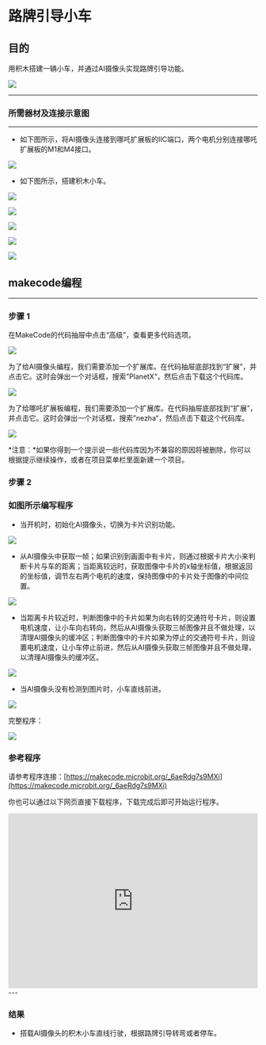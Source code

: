 # 路牌引导小车

## 目的
用积木搭建一辆小车，并通过AI摄像头实现路牌引导功能。

![](./images/05035_01.png)



---

### 所需器材及连接示意图
---

- 如下图所示，将AI摄像头连接到哪吒扩展板的IIC端口，两个电机分别连接哪吒扩展板的M1和M4接口。


![](./images/05035_09_01.png)

- 如下图所示，搭建积木小车。

![](./images/05035_07_01.png)

![](./images/05035_09_02.png)

![](./images/05035_09_03.png)

![](./images/05035_09_04.png)

![](./images/05035_09_05.png)







## makecode编程
---

### 步骤 1
在MakeCode的代码抽屉中点击“高级”，查看更多代码选项。

![](./images/05001_04.png)

为了给AI摄像头编程，我们需要添加一个扩展库。在代码抽屉底部找到“扩展”，并点击它。这时会弹出一个对话框，搜索”PlanetX“，然后点击下载这个代码库。

![](./images/05001_05.png)


为了给哪吒扩展板编程，我们需要添加一个扩展库。在代码抽屉底部找到“扩展”，并点击它。这时会弹出一个对话框，搜索”nezha“，然后点击下载这个代码库。

![](./images/05035_09_06.png)

*注意：*如果你得到一个提示说一些代码库因为不兼容的原因将被删除，你可以根据提示继续操作，或者在项目菜单栏里面新建一个项目。


### 步骤 2

### 如图所示编写程序

- 当开机时，初始化AI摄像头，切换为卡片识别功能。

![](./images/05035_09_07.png)

- 从AI摄像头中获取一帧；如果识别到画面中有卡片，则通过根据卡片大小来判断卡片与车的距离；当距离较远时，获取图像中卡片的x轴坐标值，根据返回的坐标值，调节左右两个电机的速度，保持图像中的卡片处于图像的中间位置。

![](./images/05035_09_08.png)

- 当距离卡片较近时，判断图像中的卡片如果为向右转的交通符号卡片，则设置电机速度，让小车向右转向，然后从AI摄像头获取三帧图像并且不做处理，以清理AI摄像头的缓冲区；判断图像中的卡片如果为停止的交通符号卡片，则设置电机速度，让小车停止前进，然后从AI摄像头获取三帧图像并且不做处理，以清理AI摄像头的缓冲区。

![](./images/05035_09_09.png)

- 当AI摄像头没有检测到图片时，小车直线前进。

![](./images/05035_09_10.png)

完整程序：


![](./images/05035_09_11.png)


### 参考程序
请参考程序连接：[https://makecode.microbit.org/_6aeRdg7s9MXi](https://makecode.microbit.org/_6aeRdg7s9MXi)

你也可以通过以下网页直接下载程序，下载完成后即可开始运行程序。

<div style="position:relative;height:0;padding-bottom:70%;overflow:hidden;"><iframe style="position:absolute;top:0;left:0;width:100%;height:100%;" src="https://makecode.microbit.org/#pub:_6aeRdg7s9MXi" frameborder="0" sandbox="allow-popups allow-forms allow-scripts allow-same-origin"></iframe></div>  
---

### 结果
- 搭载AI摄像头的积木小车直线行驶，根据路牌引导转弯或者停车。

